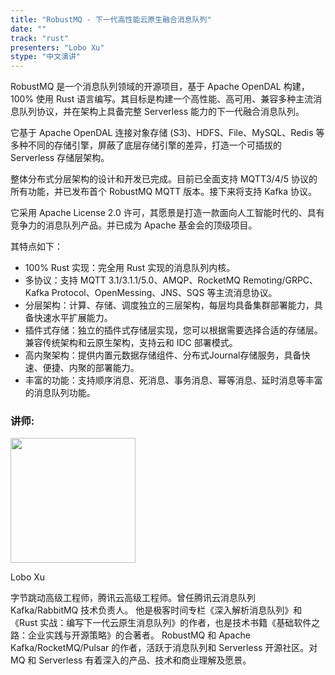 ```yaml
---
title: "RobustMQ - 下一代高性能云原生融合消息队列"
date: ""
track: "rust"
presenters: "Lobo Xu"
stype: "中文演讲"
---
```


RobustMQ 是一个消息队列领域的开源项目，基于 Apache OpenDAL 构建，100% 使用 Rust 语言编写。其目标是构建一个高性能、高可用、兼容多种主流消息队列协议，并在架构上具备完整 Serverless 能力的下一代融合消息队列。

它基于 Apache OpenDAL 连接对象存储 (S3)、HDFS、File、MySQL、Redis 等多种不同的存储引擎，屏蔽了底层存储引擎的差异，打造一个可插拔的 Serverless 存储层架构。

整体分布式分层架构的设计和开发已完成。目前已全面支持 MQTT3/4/5 协议的所有功能，并已发布首个 RobustMQ MQTT 版本。接下来将支持 Kafka 协议。

它采用 Apache License 2.0 许可，其愿景是打造一款面向人工智能时代的、具有竞争力的消息队列产品。并已成为 Apache 基金会的顶级项目。

其特点如下：
- 100% Rust 实现：完全用 Rust 实现的消息队列内核。
- 多协议：支持 MQTT 3.1/3.1.1/5.0、AMQP、RocketMQ Remoting/GRPC、Kafka Protocol、OpenMessing、JNS、SQS 等主流消息协议。
- 分层架构：计算、存储、调度独立的三层架构，每层均具备集群部署能力，具备快速水平扩展能力。
- 插件式存储：独立的插件式存储层实现，您可以根据需要选择合适的存储层。兼容传统架构和云原生架构，支持云和 IDC 部署模式。
- 高内聚架构：提供内置元数据存储组件、分布式Journal存储服务，具备快速、便捷、内聚的部署能力。
- 丰富的功能：支持顺序消息、死消息、事务消息、幂等消息、延时消息等丰富的消息队列功能。

### 讲师:

<img src="https://sessionize.com/image/ff6b-400o400o1-TS9gU3SJdBeUuN5vSB4n7y.jpg" width="200" /><br/>

Lobo Xu

字节跳动高级工程师，腾讯云高级工程师。曾任腾讯云消息队列 Kafka/RabbitMQ 技术负责人。
他是极客时间专栏《深入解析消息队列》和《Rust 实战：编写下一代云原生消息队列》的作者，也是技术书籍《基础软件之路：企业实践与开源策略》的合著者。
RobustMQ 和 Apache Kafka/RocketMQ/Pulsar 的作者，活跃于消息队列和 Serverless 开源社区。对 MQ 和 Serverless 有着深入的产品、技术和商业理解及愿景。